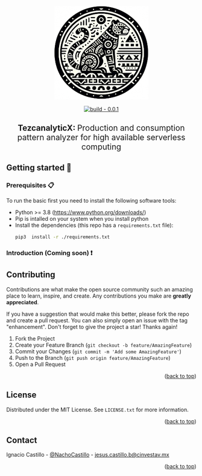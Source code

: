 <p align="center">
  <img width="250" src="./images/logo.png" />
</p>
<div align=center>
<a href="https://test.pypi.org/project/mictlanx/"><img src="https://img.shields.io/badge/build-0.0.1-2ea44f?logo=Logo&logoColor=%23000" alt="build - 0.0.1"></a>
</div>
<div align=center>
        <h2>TezcanalyticX: <span style="font-weight:normal;"> Production and consumption pattern analyzer for high available serverless computing</span></h2>
</div>



## Getting started 🚀
### Prerequisites 📋
To run the basic first you need to install the following software tools:

-  Python >= 3.8  (https://www.python.org/downloads/)
-  Pip is intalled on your system when you install python
-  Install the dependencies (this repo has a ```requirements.txt``` file):
    ```bash
    pip3  install -r ./requirements.txt
    ```


### Introduction (Coming soon) ❗

## Contributing

Contributions are what make the open source community such an amazing place to learn, inspire, and create. Any contributions you make are **greatly appreciated**.

If you have a suggestion that would make this better, please fork the repo and create a pull request. You can also simply open an issue with the tag "enhancement".
Don't forget to give the project a star! Thanks again!

1. Fork the Project
2. Create your Feature Branch (`git checkout -b feature/AmazingFeature`)
3. Commit your Changes (`git commit -m 'Add some AmazingFeature'`)
4. Push to the Branch (`git push origin feature/AmazingFeature`)
5. Open a Pull Request

<p align="right">(<a href="#top">back to top</a>)</p>



<!-- LICENSE -->
## License

Distributed under the MIT License. See `LICENSE.txt` for more information.

<p align="right">(<a href="#top">back to top</a>)</p>



<!-- CONTACT -->
## Contact

 Ignacio Castillo - [@NachoCastillo]() - jesus.castillo.b@cinvestav.mx

<p align="right">(<a href="#top">back to top</a>)</p>
